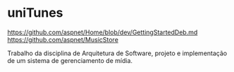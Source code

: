 # uniTunes

https://github.com/aspnet/Home/blob/dev/GettingStartedDeb.md
https://github.com/aspnet/MusicStore

Trabalho da disciplina de Arquitetura de Software, projeto e implementação de um sistema de gerenciamento de mídia.
